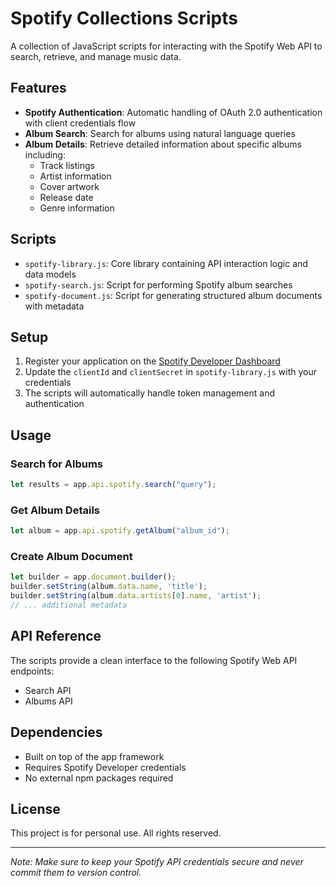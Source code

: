 # Spotify Collections Scripts

A collection of JavaScript scripts for interacting with the Spotify Web API to search, retrieve, and manage music data.

## Features

- **Spotify Authentication**: Automatic handling of OAuth 2.0 authentication with client credentials flow
- **Album Search**: Search for albums using natural language queries
- **Album Details**: Retrieve detailed information about specific albums including:
  - Track listings
  - Artist information
  - Cover artwork
  - Release date
  - Genre information

## Scripts

- `spotify-library.js`: Core library containing API interaction logic and data models
- `spotify-search.js`: Script for performing Spotify album searches
- `spotify-document.js`: Script for generating structured album documents with metadata

## Setup

1. Register your application on the [Spotify Developer Dashboard](https://developer.spotify.com/dashboard)
2. Update the `clientId` and `clientSecret` in `spotify-library.js` with your credentials
3. The scripts will automatically handle token management and authentication

## Usage

### Search for Albums
```javascript
let results = app.api.spotify.search("query");
```

### Get Album Details
```javascript
let album = app.api.spotify.getAlbum("album_id");
```

### Create Album Document
```javascript
let builder = app.document.builder();
builder.setString(album.data.name, 'title');
builder.setString(album.data.artists[0].name, 'artist');
// ... additional metadata
```

## API Reference

The scripts provide a clean interface to the following Spotify Web API endpoints:
- Search API
- Albums API

## Dependencies
- Built on top of the app framework
- Requires Spotify Developer credentials
- No external npm packages required

## License
This project is for personal use. All rights reserved.

---
*Note: Make sure to keep your Spotify API credentials secure and never commit them to version control.*
